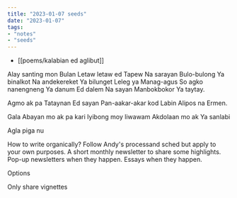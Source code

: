 ```yaml
---
title: "2023-01-07 seeds"
date: "2023-01-07"
tags:
- "notes"
- "seeds"
---
```


- [[poems/kalabian ed aglibut]]

Alay santing mon
Bulan
Letaw letaw ed
Tapew
Na sarayan
Bulo-bulong
Ya binalkot
Na andekereket
Ya bilunget
Leleg ya
Manag-agus
So agko nanengneng
Ya danum
Ed dalem
Na sayan
Manbokbokor
Ya taytay.

Agmo ak pa
Tataynan
Ed sayan
Pan-aakar-akar kod
Labin
Alipos na
Ermen.

Gala
Abayan mo ak pa kari
Iyibong moy liwawam
Akdolaan mo ak
Ya sanlabi

Agla piga nu

How to write organically? Follow Andy's processand sched but apply to your own purposes. A short monthly newsletter to share some highlights.
Pop-up newsletters when they happen.
Essays when they happen.

Options

Only share vignettes